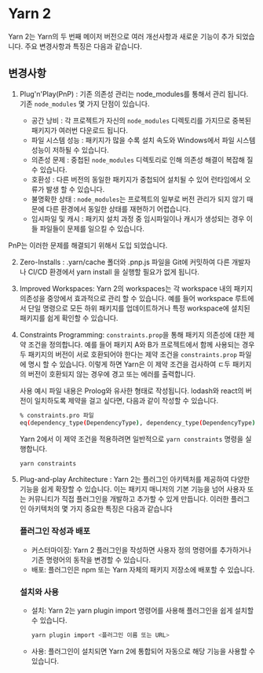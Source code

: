 # Yarn 2

Yarn 2는 Yarn의 두 번째 메이저 버전으로 여러 개선사항과 새로운 기능이 추가 되었습니다.
주요 변경사항과 특징은 다음과 같습니다.

## 변경사항
1. Plug'n'Play(PnP) : 기존 의존성 관리는 node_modules를 통해서 관리 됩니다.
   기존 `node_modules` 몇 가지 단점이 있습니다.
   
   - 공간 낭비 : 각 프로젝트가 자신의 `node_modules` 디렉토리를 가지므로 중복된 패키지가 여러번 다운로드 됩니다.
   - 파일 시스템 성능 : 패키지가 많을 수록 설치 속도와 Windows에서 파일 시스템 성능이 저하될 수 있습니다.
   - 의존성 문제 : 중첩된 `node_modules` 디렉토리로 인해 의존성 해결이 복잡해 질 수 있습니다.
   - 호환성 : 다른 버전의 동일한 패키지가 중첩되어 설치될 수 있어 런타임에서 오류가 발생 할 수 있습니다.
   - 불명확한 상태 : `node_modules`는 프로젝트의 일부로 버전 관리가 되지 않기 때문에 다른 환경에서 동일한 상태를 재현하기 어렵습니다.
   - 임시파일 및 캐시 : 패키지 설치 과정 중 임시파일이나 캐시가 생성되는 경우 이들 파일들이 문제를 일으킬 수 있습니다.
  
  PnP는 이러한 문제를 해결되기 위해서 도입 되었습니다.

2. Zero-Installs : .yarn/cache 폴더와 .pnp.js 파일을 Git에 커밋하여 다른 개발자나 CI/CD 환경에서 yarn install 을 실행할 필요가 없게 됩니다.

3. Improved Workspaces: Yarn 2의 workspaces는 각 workspace 내의 패키지 의존성을 중앙에서 효과적으로
관리 할 수 있습니다. 예를 들어 workspace 루트에서 단일 명령으로 모든 하위 패키지를 업데이트하거나 특정 workspace에
설치된 패키지를 쉽게 확인할 수 있습니다.

4. Constraints Programming: `constraints.prop`을 통해 패키지 의존성에 대한 제약 조건을 정의합니다.
   예를 들어 패키지 A와 B가 프로젝트에서 함께 사용되는 경우 두 패키지의 버전이 서로 호환되어야 한다는 제약 조건을
   `constraints.prop` 파일에 명시 할 수 있습니다. 이렇게 하면 Yarn은 이 제약 조건을 검사하여 ㄷ두 패키지의 버전이
   호환되지 않는 경우에 경고 또는 에러를 출력합니다.

   사용 예시
   파일 내용은 Prolog와 유사한 형태로 작성됩니다.
   lodash와 react의 버전이 일치하도록 제약을 걸고 싶다면, 다음과 같이 작성할 수 있습니다.

   ```bash
   % constraints.pro 파일
   eq(dependency_type(DependencyType), dependency_type(DependencyType), dependency_target('lodash', Version), dependency_target('react', Version)).
   ```

   Yarn 2에서 이 제약 조건을 적용하려면 일반적으로 `yarn constraints` 명령을 실행합니다.
   ```bash
   yarn constraints
   ```
5. Plug-and-play Architecture : Yarn 2는 플러그인 아키텍처를 제공하여 다양한 기능을 쉽게 확장할 수 있습니다.
   이는 패키지 매니저의 기본 기능을 넘어 사용자 또는 커뮤니티가 직접 플러그인을 개발하고 추가할 수 있게 만듭니다.
   이러한 플러그인 아키텍처의 몇 가지 중요한 특징은 다음과 같습니다
   ### 플러그인 작성과 배포
    - 커스터마이징: Yarn 2 플러그인을 작성하면 사용자 정의 명령어를 추가하거나 기존 명령어의 동작을 변경할 수 있습니다.
    - 배포: 플러그인은 npm 또는 Yarn 자체의 패키지 저장소에 배포할 수 있습니다.
   ### 설치와 사용
    - 설치: Yarn 2는 yarn plugin import 명령어를 사용해 플러그인을 쉽게 설치할 수 있습니다.
      ```bash
      yarn plugin import <플러그인 이름 또는 URL>
      ```
    - 사용: 플러그인이 설치되면 Yarn 2에 통합되어 자동으로 해당 기능을 사용할 수 있습니다.

   
